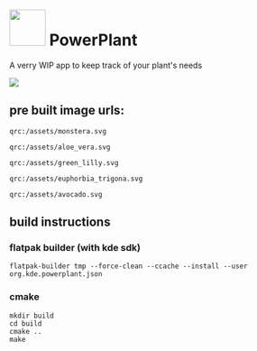 #  <img src="https://invent.kde.org/mbruchert/powerplant/-/raw/master/logo.png" height=64 >  PowerPlant

A verry WIP app to keep track of your plant's needs

![](https://i.imgur.com/d2rAxUF.png)

## pre built image urls:

`qrc:/assets/monstera.svg`

`qrc:/assets/aloe_vera.svg`

`qrc:/assets/green_lilly.svg`

`qrc:/assets/euphorbia_trigona.svg`

`qrc:/assets/avocado.svg`



## build instructions

### flatpak builder (with kde sdk)
```
flatpak-builder tmp --force-clean --ccache --install --user org.kde.powerplant.json
```
### cmake
```
mkdir build
cd build
cmake ..
make
```



